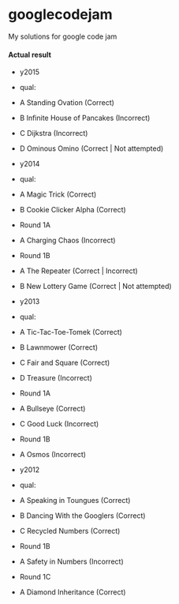 # googlecodejam
My solutions for google code jam

#### Actual result

* y2015
 * qual:
  * A Standing Ovation (Correct)
  * B Infinite House of Pancakes (Incorrect)
  * C Dijkstra (Incorrect)
  * D Ominous Omino (Correct | Not attempted)

* y2014
 * qual:
  * A Magic Trick (Correct)
  * B Cookie Clicker Alpha (Correct)
 * Round 1A
  * A Charging Chaos (Incorrect)
 * Round 1B
  * A The Repeater (Correct | Incorrect)
  * B New Lottery Game (Correct | Not attempted)

* y2013
 * qual:
  * A Tic-Tac-Toe-Tomek (Correct)
  * B Lawnmower (Correct)
  * C Fair and Square (Correct)
  * D Treasure (Incorrect)
 * Round 1A
  * A Bullseye (Correct)
  * C Good Luck (Incorrect)
 * Round 1B
  * A Osmos (Incorrect)

* y2012
 * qual:
  * A Speaking in Toungues (Correct)
  * B Dancing With the Googlers (Correct)
  * C Recycled Numbers (Correct)
 * Round 1B
  * A Safety in Numbers (Incorrect)
 * Round 1C
  * A Diamond Inheritance (Correct)
